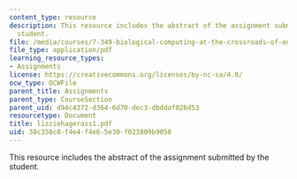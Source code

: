 ```yaml
---
content_type: resource
description: This resource includes the abstract of the assignment submitted by the
  student.
file: /media/courses/7-349-biological-computing-at-the-crossroads-of-engineering-and-science-spring-2005/38c358c8f4e4f4e65e30f023809b9050_lizziehagerass1.pdf
file_type: application/pdf
learning_resource_types:
- Assignments
license: https://creativecommons.org/licenses/by-nc-sa/4.0/
ocw_type: OCWFile
parent_title: Assignments
parent_type: CourseSection
parent_uid: d94c4372-d364-6d70-dec3-dbddaf026d53
resourcetype: Document
title: lizziehagerass1.pdf
uid: 38c358c8-f4e4-f4e6-5e30-f023809b9050
---
```

This resource includes the abstract of the assignment submitted by the student.